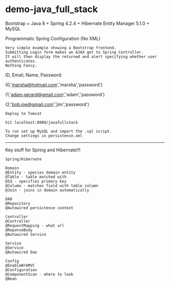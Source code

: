 # demo-java_full_stack

Bootstrap + Java 8 + Spring 4.2.4 + Hibernate Entity Manager 5.1.0 + MySQL

Programmatic Spring Configuration (No XML)

```
Very simple example showing a Bootstrap frontend.  
Submitting Login form makes an AJAX get to Spring Controller.  
It will then display the returned and alert specifying whether user authenticates.
Nothing Fancy.
```
ID, Email, Name, Password:

(0,'marsha@hotmail.com','marsha','password')

(1,'adam.gerard@gmail.com','adam','password')

(2,'bob.joe@gmail.com','jim','password')

```
Deploy to Tomcat

hit localhost:8080/javafullstack
```

```
To run set up MySQL and import the .sql script.
Change settings in persistence.xml
```

-----------------------------------------------------------------------

Key stuff for Spring and Hibernate!!!

```
Spring/Hibernate

Domain
@Entity - species domain entity
@Table - table matched with
@Id - specifies primary key
@Column - matches field with table column
@Join - joins in domain automatically

DAO
@Repository
@Autowired persistence context

Controller
@Controller
@RequestMapping - what url
@ReponseBody
@Autowired Service

Service
@Service
@Autowired Dao

Config
@EnableWrbMVC
@Configuration
@ComponentScan - where to look
@Bean
```

